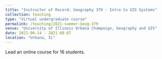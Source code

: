 ```yaml
---
title: "Instructor of Record: Geography 379 - Intro to GIS Systems"
collection: teaching
type: "Virtual undergraduate course"
permalink: /teaching/2021-summer-Geog-379
venue: "University of Illinois Urbana Champaign, Geography and GIS"
date: 2021-06-14 - 2021-08-07
location: "Urbana, IL"
---
```


Lead an online course for 16 students.

